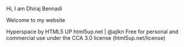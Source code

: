 Hi, I am Dhiraj Bennadi

Welcome to my website


Hyperspace by HTML5 UP
html5up.net | @ajlkn
Free for personal and commercial use under the CCA 3.0 license (html5up.net/license)
